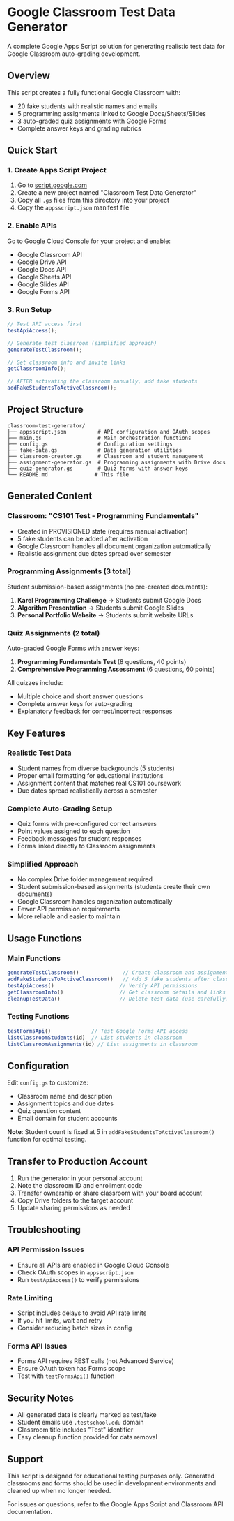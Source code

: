 # Google Classroom Test Data Generator

A complete Google Apps Script solution for generating realistic test data for Google Classroom auto-grading development.

## Overview

This script creates a fully functional Google Classroom with:
- 20 fake students with realistic names and emails
- 5 programming assignments linked to Google Docs/Sheets/Slides
- 3 auto-graded quiz assignments with Google Forms
- Complete answer keys and grading rubrics

## Quick Start

### 1. Create Apps Script Project
1. Go to [script.google.com](https://script.google.com)
2. Create a new project named "Classroom Test Data Generator"
3. Copy all `.gs` files from this directory into your project
4. Copy the `appsscript.json` manifest file

### 2. Enable APIs
Go to Google Cloud Console for your project and enable:
- Google Classroom API
- Google Drive API
- Google Docs API
- Google Sheets API
- Google Slides API
- Google Forms API

### 3. Run Setup
```javascript
// Test API access first
testApiAccess();

// Generate test classroom (simplified approach)
generateTestClassroom();

// Get classroom info and invite links
getClassroomInfo();

// AFTER activating the classroom manually, add fake students
addFakeStudentsToActiveClassroom();
```

## Project Structure

```
classroom-test-generator/
├── appsscript.json          # API configuration and OAuth scopes
├── main.gs                  # Main orchestration functions
├── config.gs                # Configuration settings
├── fake-data.gs             # Data generation utilities
├── classroom-creator.gs     # Classroom and student management
├── assignment-generator.gs  # Programming assignments with Drive docs
├── quiz-generator.gs        # Quiz forms with answer keys
└── README.md               # This file
```

## Generated Content

### Classroom: "CS101 Test - Programming Fundamentals"
- Created in PROVISIONED state (requires manual activation)
- 5 fake students can be added after activation
- Google Classroom handles all document organization automatically
- Realistic assignment due dates spread over semester

### Programming Assignments (3 total)
Student submission-based assignments (no pre-created documents):
1. **Karel Programming Challenge** → Students submit Google Docs
2. **Algorithm Presentation** → Students submit Google Slides
3. **Personal Portfolio Website** → Students submit website URLs

### Quiz Assignments (2 total)
Auto-graded Google Forms with answer keys:
1. **Programming Fundamentals Test** (8 questions, 40 points)
2. **Comprehensive Programming Assessment** (6 questions, 60 points)

All quizzes include:
- Multiple choice and short answer questions
- Complete answer keys for auto-grading
- Explanatory feedback for correct/incorrect responses

## Key Features

### Realistic Test Data
- Student names from diverse backgrounds (5 students)
- Proper email formatting for educational institutions
- Assignment content that matches real CS101 coursework
- Due dates spread realistically across a semester

### Complete Auto-Grading Setup
- Quiz forms with pre-configured correct answers
- Point values assigned to each question
- Feedback messages for student responses
- Forms linked directly to Classroom assignments

### Simplified Approach
- No complex Drive folder management required
- Student submission-based assignments (students create their own documents)
- Google Classroom handles organization automatically
- Fewer API permission requirements
- More reliable and easier to maintain

## Usage Functions

### Main Functions
```javascript
generateTestClassroom()              // Create classroom and assignments (MAIN FUNCTION)
addFakeStudentsToActiveClassroom()   // Add 5 fake students after classroom activation
testApiAccess()                     // Verify API permissions
getClassroomInfo()                  // Get classroom details and links
cleanupTestData()                   // Delete test data (use carefully!)
```

### Testing Functions
```javascript
testFormsApi()             // Test Google Forms API access
listClassroomStudents(id)  // List students in classroom
listClassroomAssignments(id) // List assignments in classroom
```

## Configuration

Edit `config.gs` to customize:
- Classroom name and description
- Assignment topics and due dates
- Quiz question content
- Email domain for student accounts

**Note**: Student count is fixed at 5 in `addFakeStudentsToActiveClassroom()` function for optimal testing.

## Transfer to Production Account

1. Run the generator in your personal account
2. Note the classroom ID and enrollment code
3. Transfer ownership or share classroom with your board account
4. Copy Drive folders to the target account
5. Update sharing permissions as needed

## Troubleshooting

### API Permission Issues
- Ensure all APIs are enabled in Google Cloud Console
- Check OAuth scopes in `appsscript.json`
- Run `testApiAccess()` to verify permissions

### Rate Limiting
- Script includes delays to avoid API rate limits
- If you hit limits, wait and retry
- Consider reducing batch sizes in config

### Forms API Issues
- Forms API requires REST calls (not Advanced Service)
- Ensure OAuth token has Forms scope
- Test with `testFormsApi()` function

## Security Notes

- All generated data is clearly marked as test/fake
- Student emails use `.testschool.edu` domain
- Classroom title includes "Test" identifier
- Easy cleanup function provided for data removal

## Support

This script is designed for educational testing purposes only. Generated classrooms and forms should be used in development environments and cleaned up when no longer needed.

For issues or questions, refer to the Google Apps Script and Classroom API documentation.